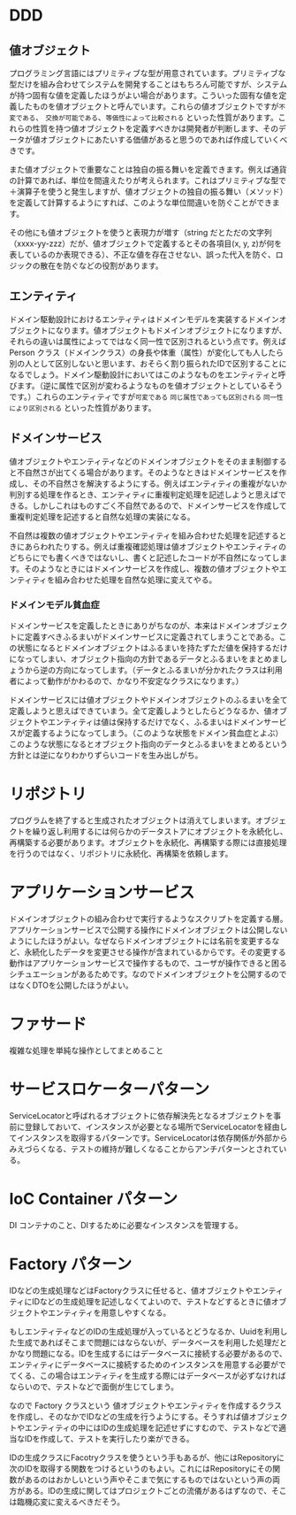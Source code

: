 # DDD

## 値オブジェクト

プログラミング言語にはプリミティブな型が用意されています。プリミティブな型だけを組み合わせてシステムを開発することはもちろん可能ですが、システムが持つ固有な値を定義したほうがよい場合があります。こういった固有な値を定義したものを値オブジェクトと呼んでいます。これらの値オブジェクトですが`不変である`、 `交換が可能である`、`等価性によって比較される` といった性質があります。これらの性質を持つ値オブジェクトを定義すべきかは開発者が判断します、そのデータが値オブジェクトにあたいする価値があると思うのであれば作成していくべきです。

また値オブジェクトで重要なことは独自の振る舞いを定義できます。例えば通貨の計算であれば、単位を間違えたりが考えられます。これはプリミティブな型で＋演算子を使うと発生しますが、値オブジェクトの独自の振る舞い（メソッド）を定義して計算するようにすれば、このような単位間違いを防ぐことができます。


その他にも値オブジェクトを使うと表現力が増す（string だとただの文字列（xxxx-yy-zzz）だが、値オブジェクトで定義するとその各項目(x, y, z)が何を表しているのか表現できる）、不正な値を存在させない、誤った代入を防ぐ、ロジックの散在を防ぐなどの役割があります。

## エンティティ

ドメイン駆動設計におけるエンティティはドメインモデルを実装するドメインオブジェクトになります。値オブジェクトもドメインオブジェクトになりますが、それらの違いは属性によってではなく同一性で区別されるという点です。例えば Person クラス（ドメインクラス）の身長や体重（属性）が変化しても人したら別の人として区別しないと思います、おそらく割り振られたIDで区別することになるでしょう。ドメイン駆動設計においてはこのようなものをエンティティと呼びます。（逆に属性で区別が変わるようなものを値オブジェクトとしているそうです。）これらのエンティティですが`可変である` `同じ属性であっても区別される` `同一性により区別される` といった性質があります。

## ドメインサービス

値オブジェクトやエンティティなどのドメインオブジェクトをそのまま制御すると不自然さが出てくる場合があります。そのようなときはドメインサービスを作成し、その不自然さを解決するようにする。例えばエンティティの重複がないか判別する処理を作るとき、エンティティに重複判定処理を記述しようと思えばできる。しかしこれはものすごく不自然であるので、ドメインサービスを作成して重複判定処理を記述すると自然な処理の実装になる。

不自然は複数の値オブジェクトやエンティティを組み合わせた処理を記述するときにあらわれたりする。例えば重複確認処理は値オブジェクトやエンティティのどちらにでも書くべきではないし、書くと記述したコードが不自然になってします。そのようなときにはドメインサービスを作成し、複数の値オブジェクトやエンティティを組み合わせた処理を自然な処理に変えてやる。

### ドメインモデル貧血症

ドメインサービスを定義したときにありがちなのが、本来はドメインオブジェクトに定義すべきふるまいがドメインサービスに定義されてしまうことである。この状態になるとドメインオブジェクトはふるまいを持たずただ値を保持するだけになってしまい、オブジェクト指向の方針であるデータとふるまいをまとめましょうから逆の方向になってします。（データとふるまいが分かれたクラスは利用者によって動作がかわるので、かなり不安定なクラスになります。）



ドメインサービスには値オブジェクトやドメインオブジェクトのふるまいを全て定義しようと思えばできていまう。全て定義しようとしたらどうなるか、値オブジェクトやエンティティは値は保持するだけでなく、ふるまいはドメインサービスが定義するようになってしまう。（このような状態をドメイン貧血症とよぶ）このような状態になるとオブジェクト指向のデータとふるまいをまとめるという方針とは逆になりわかりずらいコードを生み出しがち。

# リポジトリ

プログラムを終了すると生成されたオブジェクトは消えてしまいます。オブジェクトを繰り返し利用するには何らかのデータストアにオブジェクトを永続化し、再構築する必要があります。オブジェクトを永続化、再構築する際には直接処理を行うのではなく、リポジトリに永続化、再構築を依頼します。

# アプリケーションサービス

ドメインオブジェクトの組み合わせで実行するようなスクリプトを定義する層。アプリケーションサービスで公開する操作にドメインオブジェクトは公開しないようにしたほうがよい。なぜならドメインオブジェクトには名前を変更するなど、永続化したデータを変更させる操作が含まれているからです。その変更する動作はアプリケーションサービスで操作するもので、ユーザが操作できると困るシチュエーションがあるためです。なのでドメインオブジェクトを公開するのではなくDTOを公開したほうがよい。


# ファサード

複雑な処理を単純な操作としてまとめること

# サービスロケーターパターン

ServiceLocatorと呼ばれるオブジェクトに依存解決先となるオブジェクトを事前に登録しておいて、インスタンスが必要となる場所でServiceLocatorを経由してインスタンスを取得するパターンです。ServiceLocatorは依存関係が外部からみえづらくなる、テストの維持が難しくなることからアンチパターンとされている。


# IoC Container パターン

DI コンテナのこと、DIするために必要なインスタンスを管理する。

# Factory パターン

IDなどの生成処理などはFactoryクラスに任せると、値オブジェクトやエンティティにIDなどの生成処理を記述しなくてよいので、テストなどするときに値オブジェクトやエンティティを用意しやすくなる。

もしエンティティなどのIDの生成処理が入っているとどうなるか、Uuidを利用した生成であればそこまで問題にはならないが、データベースを利用した処理だとかなり問題になる。IDを生成するにはデータベースに接続する必要があるので、エンティティにデータベースに接続するためのインスタンスを用意する必要がでてくる、この場合はエンティティを生成する際にはデータベースが必ずなければならいので、テストなどで面倒が生じてしまう。

なので Factory クラスという 値オブジェクトやエンティティを作成するクラスを作成し、そのなかでIDなどの生成を行うようにする。そうすれば値オブジェクトやエンティティの中にはIDの生成処理を記述せずにすむので、テストなどで適当なIDを作成して、テストを実行したり楽ができる。

IDの生成クラスにFacotryクラスを使うという手もあるが、他にはRepositoryに次のIDを取得する関数をつけるというのもよい。これにはRepositoryにその関数があるのはおかしいという声やそこまで気にするものではないという声の両方がある。IDの生成に関してはプロジェクトごとの流儀があるはずなので、そこは臨機応変に変えるべきだそう。





